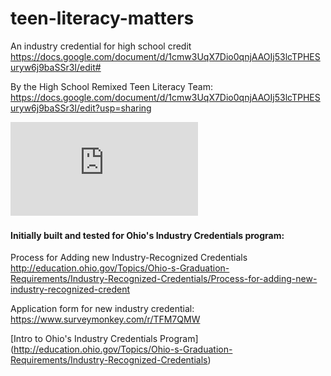 # teen-literacy-matters

An industry credential for high school credit
https://docs.google.com/document/d/1cmw3UqX7Dio0qnjAAOIj53lcTPHESuryw6j9baSSr3I/edit#

By the High School Remixed Teen Literacy Team: https://docs.google.com/document/d/1cmw3UqX7Dio0qnjAAOIj53lcTPHESuryw6j9baSSr3I/edit?usp=sharing


![credential preview](https://github.com/High-School-Remixed/teen-literacy-matters/blob/main/Black%20Teen%20Literacy%20Matters.pdf)


#### Initially built and tested for Ohio's Industry Credentials program:
Process for Adding new Industry-Recognized Credentials http://education.ohio.gov/Topics/Ohio-s-Graduation-Requirements/Industry-Recognized-Credentials/Process-for-adding-new-industry-recognized-credent

Application form for new industry credential: https://www.surveymonkey.com/r/TFM7QMW

[Intro to Ohio's Industry Credentials Program] (http://education.ohio.gov/Topics/Ohio-s-Graduation-Requirements/Industry-Recognized-Credentials)
